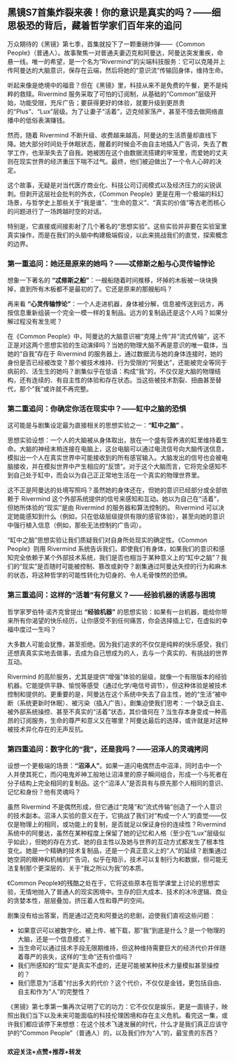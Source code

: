 
## 黑镜S7首集炸裂来袭！你的意识是真实的吗？——细思极恐的背后，藏着哲学家们百年来的追问

万众期待的《黑镜》第七季，首集就投下了一颗重磅炸弹——《Common People》（普通人）。故事聚焦一对普通夫妻迈克和阿曼达，阿曼达突发重疾，命悬一线。唯一的希望，是一个名为“Rivermind”的尖端科技服务：它可以克隆并上传阿曼达的大脑意识，保存在云端，然后将她的“意识流”传输回身体，维持生命。

听起来像是绝境中的福音？但在《黑镜》里，科技从来不是免费的午餐，更不是纯粹的救赎。Rivermind 服务采取了可怕的订阅制，从基础的“Common”层级开始，功能受限，充斥广告；要获得更好的体验，就要升级到更昂贵的“Plus”、“Lux”层级。为了让妻子“活着”，迈克倾家荡产，甚至不惜去做网络直播中的低俗表演赚钱。

然而，随着 Rivermind 不断升级、收费越来越高，阿曼达的生活质量却直线下降。她大部分时间处于休眠状态，醒着的时候会不由自主地插入广告词，失去了教学工作，也渐渐失去了自我。她被困在这个由数据流搭建的牢笼里，而爱她的丈夫则在现实世界的经济重压下喘不过气。最终，他们被迫做出了一个令人心碎的决定。

这个故事，无疑是对当代医疗商业化、科技公司订阅模式以及经济压力的尖锐讽刺。但剥开这层社会批判的外衣，《Common People》更是在用一个极端的科幻场景，与哲学史上那些关于“我是谁”、“生命的意义”、“真实的价值”等古老而核心的问题进行了一场跨越时空的对话。

特别是，它直接或间接影射了几个著名的“思想实验”。这些实验并非要在实验室里真实操作，而是在我们的头脑中构建极端假设，以此来挑战我们的直觉，探索概念的边界。

### 第一重追问：她还是原来的她吗？——忒修斯之船与心灵传输悖论

想象一下著名的 **“忒修斯之船”**：一艘船随着时间推移，坏掉的木板被一块块换掉，直到所有木板都不是最初的了。它还是原来的那艘船吗？

再来看 **“心灵传输悖论”**：一个人走进机器，身体被分解，信息被传送到远方，再按信息重新组装一个完全一模一样的复制品。远方的复制品还是这个人吗？如果分解过程没有发生呢？

在《Common People》中，阿曼达的大脑意识被“克隆上传”并“流式传输”，这不正是对这两个思想实验的生动演绎吗？当她的物理大脑不再是意识的唯一载体，当她的“自我”存在于 Rivermind 的服务器上，通过数据流与她的身体连接时，她的身份是否已经被改变？那个被技术维持、行为受限的“阿曼达”，还能被完全等同于病前的、活生生的她吗？剧集似乎在低语：构成“我”的，不仅仅是大脑的物理结构，还有连续的、有自主性的体验和存在状态。当这些被技术割裂、扭曲甚至替代，那个“我”或许就不再完整。

### 第二重追问：你确定你活在现实中？——缸中之脑的恐惧

这可能是与剧集设定最为直接相关的思想实验之一：**“缸中之脑”** 。

思想实验设想：一个人的大脑被从身体取出，放在一个盛有营养液的缸里维持着生命。大脑的神经末梢连接在电脑上，这台电脑可以通过电流信号向大脑传送信息，模拟出一个人在真实世界中可能接收到的所有感官输入。大脑发出的信号也会被电脑接收，并在模拟世界中产生相应的“反馈”。对于这个大脑而言，它将完全感知不到自己处于缸中，而会以为自己正正常地生活在一个真实的物理世界里。

这不正是阿曼达的处境写照吗？虽然她的身体还在，但她的意识已经部分或全部依赖于 Rivermind 这个外部系统提供的信号来感知和互动。她以为自己在“活着”，但她所体验的“现实”是由 Rivermind 的服务器和算法控制的。 Rivermind 可以决定她能感知到什么（例如，只在低级层级提供有限的感官体验），甚至向她的意识中强行植入信息（例如，那些无法控制的广告词）。

“缸中之脑”思想实验让我们质疑我们对自身所处现实的确定性。《Common People》则用 Rivermind 系统告诉我们，即使我们有身体，如果我们的意识和感知完全依赖于某个外部技术系统，我们是否也相当于某种意义上的“缸中之脑”？我们的“现实”是否随时可能被控制、篡改或剥夺？剧集通过阿曼达失控的行为和麻木的状态，将这种哲学的可能性转化为切身的、令人毛骨悚然的恐惧。

### 第三重追问：这样的“活着”有何意义？——经验机器的诱惑与困境

哲学家罗伯特·诺齐克曾提出 **“经验机器”** 的思想实验：如果有一台机器，能给你带来所有你渴望的快乐经历，让你感受不到任何痛苦，你会选择插上它，在虚拟的幸福中度过一生吗？

大多数人可能会犹豫，甚至拒绝。因为我们追求的不仅仅是纯粹的快乐感受，我们还想真真实实地去做事，去成为自己想成为的人，去与一个真实的、有挑战的世界互动。

Rivermind 的高阶服务，尤其是提供“增强”体验的层级，就像一个有限版本的经验机器。它能提供平静、愉悦等感受（通过化学/电信号调节），但这种体验是被技术控制和提供的。更重要的是，阿曼达在这个系统中失去了自主性，她的“生活”被中断（系统更新时休眠）、被污染（插入广告）。剧集迫使我们思考：一个缺乏自主、被外部系统操控、甚至不真实的“活着”状态，其价值何在？当生存本身变成一种高昂的订阅服务，生命的尊严和意义又在哪里？阿曼达最后的选择，或许就是对这种被技术异化存在的无声反抗。

### 第四重追问：数字化的“我”，还是我吗？——沼泽人的灵魂拷问

设想一个更极端的场景：**“沼泽人”**。如果一道闪电偶然击中沼泽，同时击中一个人并使其死亡，而闪电鬼斧神工般地让沼泽里的原子瞬间组合，形成一个与死者在分子结构上完全相同的复制品。这个“沼泽人”是否具有与原先那个人相同的意识、记忆和身份？他有灵魂吗？

虽然 Rivermind 不是偶然形成，但它通过“克隆”和“流式传输”创造了一个人意识的技术副本。沼泽人实验的意义在于，它挑战了我们对“构成一个人”的直觉——仅仅是物理上的相同，或功能上的复制，是否就足以保证身份的连续性？Rivermind 系统中的阿曼达，虽然在某种程度上保留了她的记忆和人格（至少在“Lux”层级似乎如此），但她的存在方式、她的自主性以及她与世界的互动方式都发生了根本性变化。她是一个精确的技术复制品，还是一个真正意义上的“人”的延续？剧集通过她空洞的眼神和机械的广告词，似乎在暗示，技术可以复制行为和数据，但可能无法复制那个更深层的、关于“我之所以为我”的本质。

《Common People》的残酷之处在于，它将这些原本在哲学课堂上讨论的思想实验，无情地抛入了普通人的现实困境中。生存的巨大成本、技术的冰冷逻辑、商业的贪婪本性，层层叠加，挤压着人性和尊严的空间。

剧集没有给出答案，而是通过迈克和阿曼达的悲剧，迫使我们直视这些问题：

* 如果意识可以被数字化、被上传、被下载，那“我”到底是什么？是一个物理的大脑，还是一个信息模式？
* 当生命可以通过技术手段无限期维持，但这种维持需要巨大的经济代价并伴随着尊严的丧失，这样的“生命”还有价值吗？
* 我们所感知的“现实”是真实不虚的，还是可能被某种技术力量模拟甚至操控的？
* 我们愿意为“活着”付出多大的代价？这个代价，不仅仅是金钱，更包括自由、自主和作为“人”的完整性？

《黑镜》第七季第一集再次证明了它的功力：它不仅仅是娱乐，更是一面镜子，映照出我们当下以及未来可能面临的科技伦理困境和存在主义危机。看完这一集，或许我们都应该停下来想想：在这个技术飞速发展的时代，什么才是我们真正应该守护的“Common People”（普通人）的，以及我们作为“人”的，最宝贵的东西？

###

**欢迎关注+点赞+推荐+转发**